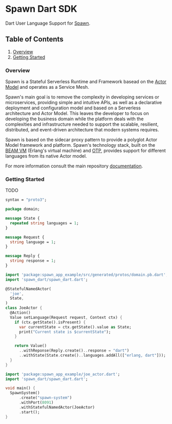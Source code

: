 # Spawn Dart SDK

Dart User Language Support for [Spawn](https://github.com/eigr/spawn).

## Table of Contents

1. [Overview](#overview)
2. [Getting Started](#getting-started)

### Overview

Spawn is a Stateful Serverless Runtime and Framework basead on the [Actor Model](https://youtu.be/7erJ1DV_Tlo) and operates as a Service Mesh.

Spawn's main goal is to remove the complexity in developing services or microservices, providing simple and intuitive APIs, as well as a declarative deployment and configuration model and based on a Serverless architecture and Actor Model.
This leaves the developer to focus on developing the business domain while the platform deals with the complexities and infrastructure needed to support the scalable, resilient, distributed, and event-driven architecture that modern systems requires.

Spawn is based on the sidecar proxy pattern to provide a polyglot Actor Model framework and platform.
Spawn's technology stack, built on the [BEAM VM](https://www.erlang.org/blog/a-brief-beam-primer/) (Erlang's virtual machine) and [OTP](https://www.erlang.org/doc/design_principles/des_princ.html), provides support for different languages from its native Actor model.

For more information consult the main repository [documentation](https://github.com/eigr/spawn).

### Getting Started

TODO

```proto
syntax = "proto3";

package domain;

message State {
  repeated string languages = 1;
}

message Request {
  string language = 1;
}

message Reply {
  string response = 1;
}
```

```dart
import 'package:spawn_app_example/src/generated/protos/domain.pb.dart';
import 'spawn_dart/spawn_dart.dart';

@StatefulNamedActor(
  'joe',
  State,
)
class JoeActor {
  @Action()
  Value setLanguage(Request request, Context ctx) {
    if (ctx.getState().isPresent) {
      var currentState = ctx.getState().value as State;
      print("Current state is $currentState");
    }

    return Value()
      ..withReponse(Reply.create()..response = "dart")
      ..withState(State.create()..languages.addAll(["erlang, dart"]));
  }
}
```

```dart
import 'package:spawn_app_example/joe_actor.dart';
import 'spawn_dart/spawn_dart.dart';

void main() {
  SpawnSystem()
      .create("spawn-system")
      .withPort(8091)
      .withStatefulNamedActor(JoeActor)
      .start();
}
```
